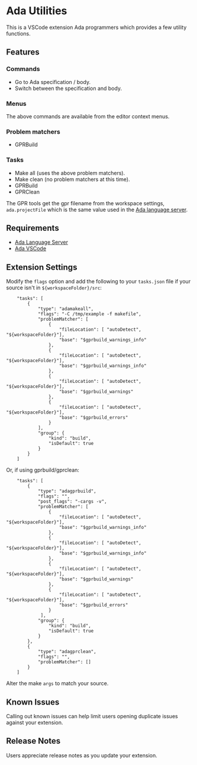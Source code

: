 # Ada Utilities

This is a VSCode extension Ada programmers which provides a few utility functions.

## Features

### Commands

* Go to Ada specification / body.
* Switch between the specification and body.

### Menus

The above commands are available from the editor context menus.

### Problem matchers

* GPRBuild

### Tasks

* Make all (uses the above problem matchers).
* Make clean (no problem matchers at this time).
* GPRBuild
* GPRClean

The GPR tools get the gpr filename from the workspace settings, ```ada.projectFile``` which is the same value used in the [Ada language server](https://github.com/AdaCore/ada_language_server).

## Requirements

* [Ada Language Server](https://github.com/AdaCore/ada_language_server)
* [Ada VSCode](https://github.com/Lucretia/ada-vscode)

## Extension Settings

Modify the ```flags``` option and add the following to your ```tasks.json``` file if your source isn't in ```${workspaceFolder}/src```:

```
    "tasks": [
        {
            "type": "adamakeall",
            "flags": "-C /tmp/example -f makefile",
            "problemMatcher": [
                {
                    "fileLocation": [ "autoDetect", "${workspaceFolder}"],
                    "base": "$gprbuild_warnings_info"
                },
                {
                    "fileLocation": [ "autoDetect", "${workspaceFolder}"],
                    "base": "$gprbuild_warnings_info"
                },
                {
                    "fileLocation": [ "autoDetect", "${workspaceFolder}"],
                    "base": "$gprbuild_warnings"
                },
                {
                    "fileLocation": [ "autoDetect", "${workspaceFolder}"],
                    "base": "$gprbuild_errors"
                }
            ],
            "group": {
                "kind": "build",
                "isDefault": true
            }
        }
    ]
```

Or, if using gprbuild/gprclean:

```
    "tasks": [
        {
            "type": "adagprbuild",
            "flags": "",
            "post_flags": "-cargs -v",
            "problemMatcher": [
                {
                    "fileLocation": [ "autoDetect", "${workspaceFolder}"],
                    "base": "$gprbuild_warnings_info"
                },
                {
                    "fileLocation": [ "autoDetect", "${workspaceFolder}"],
                    "base": "$gprbuild_warnings_info"
                },
                {
                    "fileLocation": [ "autoDetect", "${workspaceFolder}"],
                    "base": "$gprbuild_warnings"
                },
                {
                    "fileLocation": [ "autoDetect", "${workspaceFolder}"],
                    "base": "$gprbuild_errors"
                }
             ],
            "group": {
                "kind": "build",
                "isDefault": true
            }
        },
        {
            "type": "adagprclean",
            "flags": "",
            "problemMatcher": []
        }
    ]
```

Alter the make ```args``` to match your source.


## Known Issues

Calling out known issues can help limit users opening duplicate issues against your extension.

## Release Notes

Users appreciate release notes as you update your extension.
